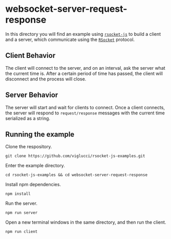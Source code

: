# websocket-server-request-response

In this directory you will find an example using [`rsocket-js`](https://github.com/rsocket/rsocket-js) to build a client and a server, which communicate using the [`RSocket`](https://rsocket.io/) protocol.

## Client Behavior

The client will connect to the server, and on an interval, ask the server what the current time is. After a certain period of time has passed, the client will disconnect and the process will close.

## Server Behavior

The server will start and wait for clients to connect. Once a client connects, the server will respond to `request/response` messages with the current time serialized as a string.

## Running the example

Clone the respository.

```
git clone https://github.com/viglucci/rsocket-js-examples.git
```

Enter the example directory.

```
cd rsocket-js-examples && cd websocket-server-request-response
```

Install npm dependencies.

```
npm install
```

Run the server.

```
npm run server
```

Open a new terminal windows in the same directory, and then run the client.

```
npm run client
```
